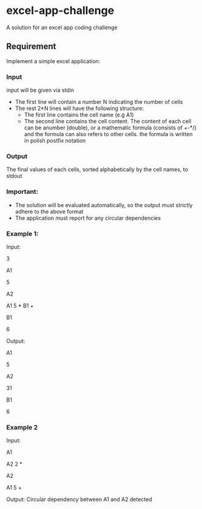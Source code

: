 # excel-app-challenge
A solution for an excel app coding challenge
## Requirement
Implement a simple excel application:
### Input
input will be given via stdin
- The first line will contain a number N indicating the number of cells
- The rest 2*N lines will have the following structure:
  - The first line contains the cell name (e.g A1)
  - The second line contains the cell content. The content of each cell can be anumber (double), or a mathematic formula (consists of +-*/) and the formula can also refers to other cells. the formula is written in polish postfix notation
### Output
The final values of each cells, sorted alphabetically by the cell names, to stdout

### Important:
- The solution will be evaluated automatically, so the output must strictly adhere to
the above format
- The application must report for any circular dependencies

### Example 1:
Input:

3

A1

5

A2

A1 5 * B1 +

B1

6

Output:

A1

5

A2

31

B1

6

### Example 2
Input:

A1

A2 2 *

A2

A1 5 +

Output:
Circular dependency between A1 and A2 detected
